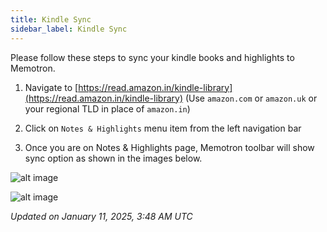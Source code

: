 ```yaml
---
title: Kindle Sync
sidebar_label: Kindle Sync
---
```


Please follow these steps to sync your kindle books and highlights to Memotron.

1. Navigate to [https://read.amazon.in/kindle-library](https://read.amazon.in/kindle-library) (Use ```amazon.com``` or ```amazon.uk``` or your regional TLD in place of ```amazon.in```)

2. Click on ```Notes & Highlights``` menu item from the left navigation bar

3. Once you are on Notes & Highlights page, Memotron toolbar will show sync option as shown in the images below.

![alt image](https://cdn.21n.org/memotron/docs/kindle-sync-1.webp)

![alt image](https://cdn.21n.org/memotron/docs/kindle-sync-2.webp)

*Updated on January 11, 2025, 3:48 AM UTC*

